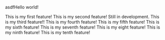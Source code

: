 asdfHello world!

This is my first feature!
This is my second feature! Still in development.
This is my third feature!!
This is my fourth feature!
This is my fifth feature!
This is my sixth feature!
This is my seventh feature!
This is my eight feature!
This is my ninth feature!
This is my tenth feature!
